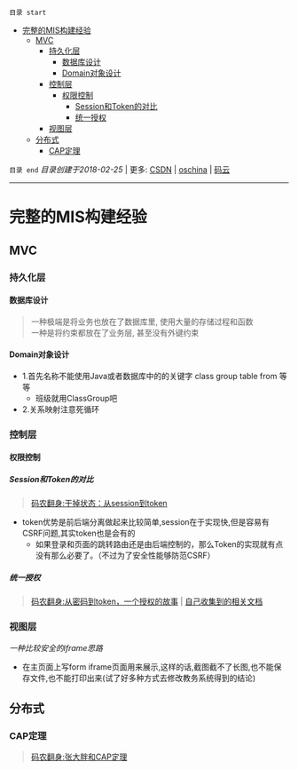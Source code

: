 `目录 start`
 
- [完整的MIS构建经验](#完整的mis构建经验)
    - [MVC](#mvc)
        - [持久化层](#持久化层)
            - [数据库设计](#数据库设计)
            - [Domain对象设计](#domain对象设计)
        - [控制层](#控制层)
            - [权限控制](#权限控制)
                - [Session和Token的对比](#session和token的对比)
                - [统一授权](#统一授权)
        - [视图层](#视图层)
    - [分布式](#分布式)
        - [CAP定理](#cap定理)

`目录 end` *目录创建于2018-02-25* | 更多: [CSDN](http://blog.csdn.net/kcp606) | [oschina](https://my.oschina.net/kcp1104) | [码云](https://gitee.com/kcp1104) 
****************************************
# 完整的MIS构建经验

## MVC
### 持久化层
#### 数据库设计
> 一种极端是将业务也放在了数据库里, 使用大量的存储过程和函数  
> 一种是将约束都放在了业务层, 甚至没有外键约束

#### Domain对象设计
- 1.首先名称不能使用Java或者数据库中的的关键字 class group table from 等等
    - 班级就用ClassGroup吧
- 2.关系映射注意死循环


### 控制层


#### 权限控制

##### Session和Token的对比
> [码农翻身:干掉状态：从session到token ](https://mp.weixin.qq.com/s?__biz=MzAxOTc0NzExNg==&mid=2665513566&idx=1&sn=a2688cadbe9c8042ff1abbdf04a8bd5e&chksm=80d67a1db7a1f30b28b93ed2ab29edfbf982b780433e4bfd178e3cc52cb1f9100cc8f923db4f&scene=21#wechat_redirect)

- token优势是前后端分离做起来比较简单,session在于实现快,但是容易有CSRF问题,其实token也是会有的
    - 如果登录和页面的跳转路由还是由后端控制的，那么Token的实现就有点没有那么必要了。（不过为了安全性能够防范CSRF）

##### 统一授权
> [码农翻身:从密码到token，一个授权的故事](https://mp.weixin.qq.com/s?__biz=MzAxOTc0NzExNg==&mid=2665513744&idx=1&sn=93d0db97cfd67422bcd21c8afd00f495&chksm=80d67b53b7a1f24537fdc7c10eb2783357c1f8c65ad55601a722216d2293ae3fb7b1c16e5449&scene=21#wechat_redirect) | [自己收集到的相关文档](/API_DOC.md#登录授权)

### 视图层

*一种比较安全的iframe思路*
- 在主页面上写form iframe页面用来展示,这样的话,截图截不了长图,也不能保存文件,也不能打印出来(试了好多种方式去修改教务系统得到的结论)

## 分布式
### CAP定理
> [码农翻身:张大胖和CAP定理](https://mp.weixin.qq.com/s?__biz=MzAxOTc0NzExNg==&mid=2665513560&idx=1&sn=ba861726537c57bd34253cbce010b5fe&chksm=80d67a1bb7a1f30df37905ce979504aa132dcaef59075577ff52f45f057734825a59f6de75c9&scene=21#wechat_redirect)
